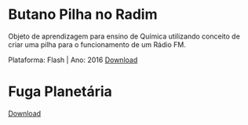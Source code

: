 # Butano Pilha no Radim
Objeto de aprendizagem para ensino de Química utilizando conceito de criar uma pilha para o funcionamento de um Rádio FM.

Plataforma: Flash | Ano: 2016
[Download](https://drive.google.com/open?id=0ByBgxY7Ot8vNYUlhbzFPM2REUzA)


# Fuga Planetária
[Download](#)
